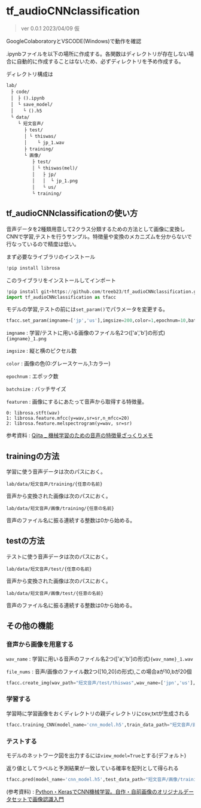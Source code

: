 # tf_audioCNNclassification

> ver 0.0.1 2023/04/09 仮

GoogleColaboratoryとVSCODE(Windows)で動作を確認

.ipynbファイルを以下の場所に作成する。各関数はディレクトリが存在しない場合に自動的に作成することはないため、必ずディレクトリを予め作成する。

ディレクトリ構成は
```
lab/
　├ code/
　│　├ ().ipynb
　│　└ save_model/
　│ 　 └ ().h5
　└ data/
　 　└ 短文音声/
    　 ├ test/
    　 │ └ thiswas/
    　 │    └ jp_1.wav
    　 ├ training/
    　 └ 画像/
        　├ test/
        　│ └ thiswas(mel)/
        　│   ├ jp/
        　│   │  └ jp_1.png
        　│   └ us/
        　└ training/
```

## tf_audioCNNclassificationの使い方
音声データを2種類用意して2クラス分類するための方法として画像に変換しCNNで学習,テストを行うサンプル。特徴量や変換のメカニズムを分からないで行なっているので精度は低い。

まず必要なライブラリのインストール
```py
!pip install librosa
```
このライブラリをインストールしてインポート
```py
!pip install git+https://github.com/treeb23/tf_audioCNNclassification.git
import tf_audioCNNclassification as tfacc
```

モデルの学習,テストの前には`set_param()`でパラメータを変更する。
```py
tfacc.set_param(imgname=['jp','us'],imgsize=200,color=1,epochnum=10,batchsize=32,featuren=0)
```

`imgname` : 学習/テストに用いる画像のファイル名2つ(['a','b']の形式)`{imgname}_1.png`

`imgsize` : 縦と横のピクセル数

`color` : 画像の色(0:グレースケール,1:カラー)

`epochnum` : エポック数

`batchsize` : バッチサイズ

`featuren` : 画像にするにあたって音声から取得する特徴量。

```
0: librosa.stft(wav)
1: librosa.feature.mfcc(y=wav,sr=sr,n_mfcc=20)
2: librosa.feature.melspectrogram(y=wav, sr=sr)
```
参考資料 : [Qiita _ 機械学習のための音声の特徴量ざっくりメモ](https://qiita.com/yutalfa/items/dbd172138db60d461a56)


## trainingの方法

学習に使う音声データは次のパスにおく。

`lab/data/短文音声/training/{任意の名前}`

音声から変換された画像は次のパスにおく。

`lab/data/短文音声/画像/training/{任意の名前}`

音声のファイル名に振る連続する整数は0から始める。


## testの方法

テストに使う音声データは次のパスにおく。

`lab/data/短文音声/test/{任意の名前}`

音声から変換された画像は次のパスにおく。

`lab/data/短文音声/画像/test/{任意の名前}`

音声のファイル名に振る連続する整数は0から始める。


## その他の機能

### 音声から画像を用意する

`wav_name` : 学習に用いる音声のファイル名2つ(['a','b']の形式)`{wav_name}_1.wav`

`file_nums` : 音声/画像のファイル数2つ([10,20]の形式),この場合aが10,bが20個

```py
tfacc.create_img(wav_path="短文音声/test/thiswas",wav_name=['jpn','us'],img_path="短文音声/画像/training/thiswas(mel)",file_nums=[10,10])
```

### 学習する

学習時に学習画像をおくディレクトリの親ディレクトリにcsv,txtが生成される
```py
tfacc.training_CNN(model_name='cnn_model.h5',train_data_path="短文音声/画像/training/thiswas(mel)")
```

### テストする

モデルのネットワーク図を出力するには`view_model=True`とする(デフォルト)

返り値としてラベルと予測結果が一致している確率を配列として得られる
```py
tfacc.pred(model_name='cnn_model.h5',test_data_path="短文音声/画像/training/thiswas(mel)",file_nums=[10,10],view_model=True)
```


(参考資料) : [Python・KerasでCNN機械学習。自作・自前画像のオリジナルデータセットで画像認識入門](https://child-programmer.com/ai/cnn-originaldataset-samplecode/)
